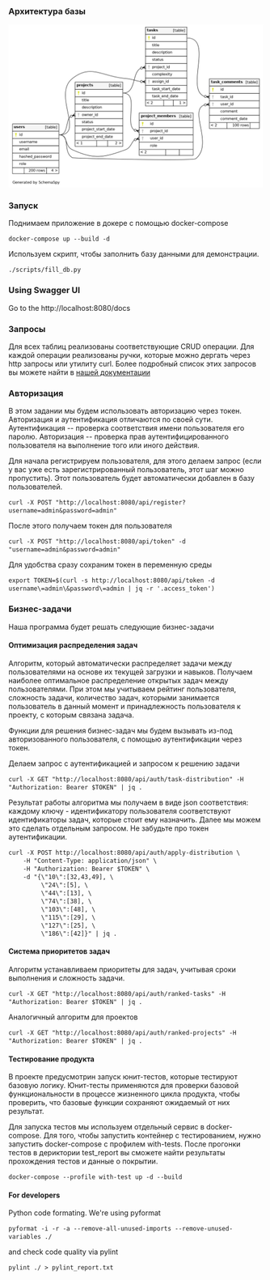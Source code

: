 ### Архитектура базы

![Архитектура базы](/images/relationships.real.large.png)

### Запуск
Поднимаем приложение в докере с помощью docker-compose
```
docker-compose up --build -d
```

Используем скрипт, чтобы заполнить базу данными для демонстрации.
```
./scripts/fill_db.py
```

### Using Swagger UI
Go to the http://localhost:8080/docs

### Запросы

Для всех таблиц реализованы соответствующие CRUD операции. Для каждой операции реализованы ручки, которые можно дергать через
http запросы или утилиту curl. Более подробный список этих запросов вы можете найти в [нашей документации](/docs/requests.md)

### Авторизация

В этом задании мы будем использовать авторизацию через токен. Авторизация и аутентификация отличаются по своей сути. Аутентификация -- проверка
соответствия имени пользователя его паролю. Авторизация -- проверка прав аутентифицированного пользователя на выполнение того или иного действия.

Для начала регистрируем пользователя, для этого делаем запрос (если у вас уже есть зарегистрированный пользователь, этот шаг можно пропустить).
Этот пользователь будет автоматически добавлен в базу пользователей.
```
curl -X POST "http://localhost:8080/api/register?username=admin&password=admin"
```

После этого получаем токен для пользователя
```
curl -X POST "http://localhost:8080/api/token" -d "username=admin&password=admin"
```
Для удобства сразу сохраним токен в переменную среды
```
export TOKEN=$(curl -s http://localhost:8080/api/token -d username\=admin\&password\=admin | jq -r '.access_token')
```

### Бизнес-задачи

Наша программа будет решать следующие бизнес-задачи

#### Оптимизация распределения задач

Алгоритм, который автоматически распределяет задачи между пользователями на основе их текущей загрузки и навыков.
Получаем наиболее оптимальное распределение открытых задач между пользователями. При этом мы учитываем рейтинг пользователя, сложность задачи,
количество задач, которыми занимается пользователь в данный момент и принадлежность пользователя к проекту, с которым связана задача.

Функции для решения бизнес-задач мы будем вызывать из-под авторизованного пользователя, с помощью аутентификации через токен.

Делаем запрос с аутентификацией и запросом к решению задачи
```
curl -X GET "http://localhost:8080/api/auth/task-distribution" -H "Authorization: Bearer $TOKEN" | jq .
```

Результат работы алгоритма мы получаем в виде json соответствия: каждому ключу - идентификатору пользователя соответствуют идентификаторы задач, которые
стоит ему назначить. Далее мы можем это сделать отдельным запросом. Не забудьте про токен аутентификации.
```
curl -X POST http://localhost:8080/api/auth/apply-distribution \
    -H "Content-Type: application/json" \
    -H "Authorization: Bearer $TOKEN" \
    -d "{\"10\":[32,43,49], \
         \"24\":[5], \
         \"44\":[13], \
         \"74\":[38], \
         \"103\":[48], \
         \"115\":[29], \
         \"127\":[25], \
         \"186\":[42]}" | jq .
```

#### Система приоритетов задач

Алгоритм устанавливаем приоритеты для задач, учитывая сроки выполнения и сложность задачи.
```
curl -X GET "http://localhost:8080/api/auth/ranked-tasks" -H "Authorization: Bearer $TOKEN" | jq .
```
Аналогичный алгоритм для проектов
```
curl -X GET "http://localhost:8080/api/auth/ranked-projects" -H "Authorization: Bearer $TOKEN" | jq .
```

#### Тестирование продукта

В проекте предусмотрин запуск юнит-тестов, которые тестируют базовую логику. Юнит-тесты применяются для проверки базовой функциональности
в процессе жизненного цикла продукта, чтобы проверить, что базовые функции сохраняют ожидаемый от них результат.

Для запуска тестов мы используем отдельный сервис в docker-compose. Для того, чтобы запустить контейнер с тестированием, нужно запустить
docker-compose с профилем with-tests. После прогонки тестов в дериктории test_report вы сможете найти результаты прохождения тестов и данные о 
покрытии.
```
docker-compose --profile with-test up -d --build
```

#### For developers

Python code formating. We're using pyformat 
```
pyformat -i -r -a --remove-all-unused-imports --remove-unused-variables ./
```
and check code quality via pylint
```
pylint ./ > pylint_report.txt
```